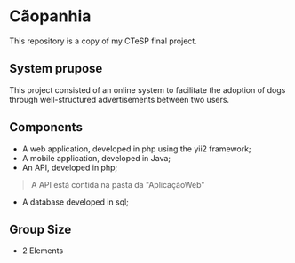 # Cãopanhia

This repository is a copy of my CTeSP final project.


## System prupose

This project consisted of an online system to facilitate the adoption of dogs through well-structured advertisements between two users. 

## Components
- A web application, developed in php using the yii2 framework;
- A mobile application, developed in Java;
- An API, developed in php;
> A API está contida na pasta da "AplicaçãoWeb"
- A database developed in sql;

## Group Size

- 2 Elements
